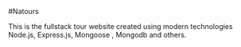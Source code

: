 #Natours

This is the fullstack tour website created using modern technologies Node.js, Express.js, Mongoose , Mongodb and others.
